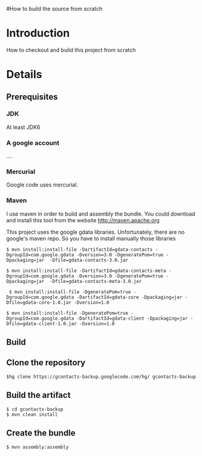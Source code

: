 #How to build the source from scratch

# Introduction #
How to checkout and build this project from scratch

# Details #

## Prerequisites ##

### JDK ###
At least JDK6

### A google account ###
....

### Mercurial ###
Google code uses mercurial.
### Maven ###
I use maven in order to build and assembly the bundle.
You could download and install this tool from the website http://maven.apache.org


This project uses the google gdata libraries. Unfortunately, there are no google's maven repo. So you have to install manually those libraries

```
$ mvn install:install-file -DartifactId=gdata-contacts -DgroupId=com.google.gdata -Dversion=3.0 -DgeneratePom=true -Dpackaging=jar  -Dfile=gdata-contacts-3.0.jar

$ mvn install:install-file -DartifactId=gdata-contacts-meta -DgroupId=com.google.gdata -Dversion=3.0 -DgeneratePom=true -Dpackaging=jar  -Dfile=gdata-contacts-meta-3.0.jar

 $ mvn install:install-file -DgeneratePom=true -DgroupId=com.google.gdata -DartifactId=gdata-core -Dpackaging=jar -Dfile=gdata-core-1.0.jar -Dversion=1.0

$ mvn install:install-file -DgeneratePom=true -DgroupId=com.google.gdata -DartifactId=gdata-client -Dpackaging=jar -Dfile=gdata-client-1.0.jar -Dversion=1.0
```


## Build ##

## Clone the repository ##

```
$hg clone https://gcontacts-backup.googlecode.com/hg/ gcontacts-backup  
```

## Build the artifact ##

```
$ cd gcontacts-backup 
$ mvn clean install
```

## Create the bundle ##

```
$ mvn assembly:assembly
```